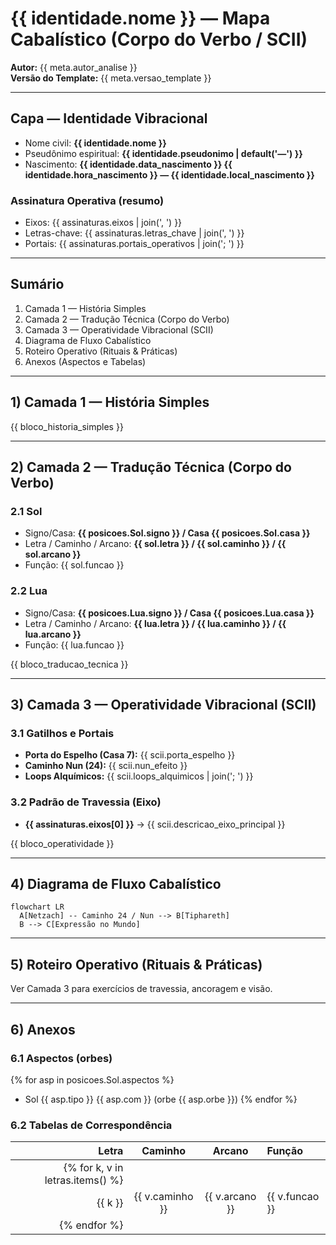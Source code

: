 # {{ identidade.nome }} — Mapa Cabalístico (Corpo do Verbo / SCII)

**Autor:** {{ meta.autor_analise }}  
**Versão do Template:** {{ meta.versao_template }}

---

## Capa — Identidade Vibracional

- Nome civil: **{{ identidade.nome }}**  
- Pseudônimo espiritual: **{{ identidade.pseudonimo | default('—') }}**  
- Nascimento: **{{ identidade.data_nascimento }} {{ identidade.hora_nascimento }} — {{ identidade.local_nascimento }}**

### Assinatura Operativa (resumo)
- Eixos: {{ assinaturas.eixos | join(', ') }}  
- Letras-chave: {{ assinaturas.letras_chave | join(', ') }}  
- Portais: {{ assinaturas.portais_operativos | join('; ') }}

---

## Sumário
1. Camada 1 — História Simples
2. Camada 2 — Tradução Técnica (Corpo do Verbo)
3. Camada 3 — Operatividade Vibracional (SCII)
4. Diagrama de Fluxo Cabalístico
5. Roteiro Operativo (Rituais & Práticas)
6. Anexos (Aspectos e Tabelas)

---

## 1) Camada 1 — História Simples

{{ bloco_historia_simples }}

---

## 2) Camada 2 — Tradução Técnica (Corpo do Verbo)

### 2.1 Sol
- Signo/Casa: **{{ posicoes.Sol.signo }} / Casa {{ posicoes.Sol.casa }}**
- Letra / Caminho / Arcano: **{{ sol.letra }} / {{ sol.caminho }} / {{ sol.arcano }}**
- Função: {{ sol.funcao }}

### 2.2 Lua
- Signo/Casa: **{{ posicoes.Lua.signo }} / Casa {{ posicoes.Lua.casa }}**
- Letra / Caminho / Arcano: **{{ lua.letra }} / {{ lua.caminho }} / {{ lua.arcano }}**
- Função: {{ lua.funcao }}

<!-- Repita para Mercúrio, Vênus, Marte, Júpiter, Saturno, Urano, Netuno, Plutão, Asc/MC/IC/DC -->

{{ bloco_traducao_tecnica }}

---

## 3) Camada 3 — Operatividade Vibracional (SCII)

### 3.1 Gatilhos e Portais
- **Porta do Espelho (Casa 7):** {{ scii.porta_espelho }}
- **Caminho Nun (24):** {{ scii.nun_efeito }}
- **Loops Alquímicos:** {{ scii.loops_alquimicos | join('; ') }}

### 3.2 Padrão de Travessia (Eixo)
- **{{ assinaturas.eixos[0] }}** → {{ scii.descricao_eixo_principal }}

{{ bloco_operatividade }}

---

## 4) Diagrama de Fluxo Cabalístico

```mermaid
flowchart LR
  A[Netzach] -- Caminho 24 / Nun --> B[Tiphareth]
  B --> C[Expressão no Mundo]
```

---

## 5) Roteiro Operativo (Rituais & Práticas)

Ver Camada 3 para exercícios de travessia, ancoragem e visão.

---

## 6) Anexos

### 6.1 Aspectos (orbes)

{% for asp in posicoes.Sol.aspectos %}

* Sol {{ asp.tipo }} {{ asp.com }} (orbe {{ asp.orbe }})
  {% endfor %}

### 6.2 Tabelas de Correspondência

|                            Letra |     Caminho     |     Arcano     | Função         |
| -------------------------------: | :-------------: | :------------: | :------------- |
| {% for k, v in letras.items() %} |                 |                |                |
|                          {{ k }} | {{ v.caminho }} | {{ v.arcano }} | {{ v.funcao }} |
|                     {% endfor %} |                 |                |                |
